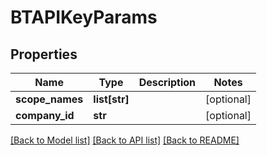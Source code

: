 # BTAPIKeyParams

## Properties
Name | Type | Description | Notes
------------ | ------------- | ------------- | -------------
**scope_names** | **list[str]** |  | [optional] 
**company_id** | **str** |  | [optional] 

[[Back to Model list]](../README.md#documentation-for-models) [[Back to API list]](../README.md#documentation-for-api-endpoints) [[Back to README]](../README.md)



